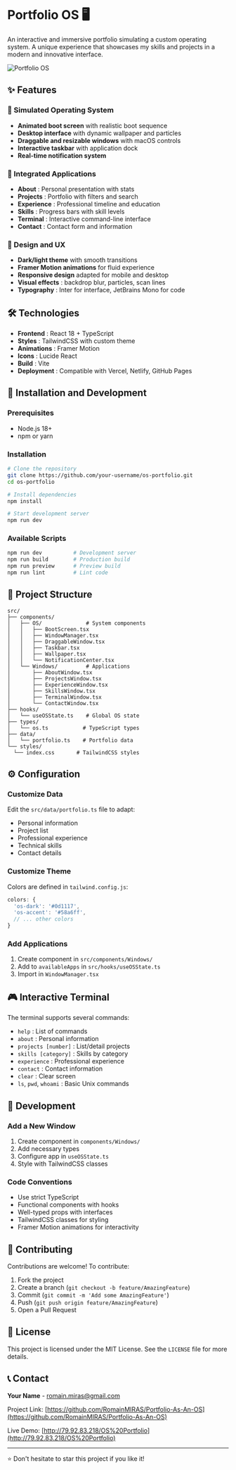 # Portfolio OS 🖥️

An interactive and immersive portfolio simulating a custom operating system. A unique experience that showcases my skills and projects in a modern and innovative interface.

![Portfolio OS](./public/screenshot.png)

## ✨ Features

### 🚀 Simulated Operating System
- **Animated boot screen** with realistic boot sequence
- **Desktop interface** with dynamic wallpaper and particles
- **Draggable and resizable windows** with macOS controls
- **Interactive taskbar** with application dock
- **Real-time notification system**

### 📱 Integrated Applications
- **About** : Personal presentation with stats
- **Projects** : Portfolio with filters and search
- **Experience** : Professional timeline and education
- **Skills** : Progress bars with skill levels
- **Terminal** : Interactive command-line interface
- **Contact** : Contact form and information

### 🎨 Design and UX
- **Dark/light theme** with smooth transitions
- **Framer Motion animations** for fluid experience
- **Responsive design** adapted for mobile and desktop
- **Visual effects** : backdrop blur, particles, scan lines
- **Typography** : Inter for interface, JetBrains Mono for code

## 🛠️ Technologies

- **Frontend** : React 18 + TypeScript
- **Styles** : TailwindCSS with custom theme
- **Animations** : Framer Motion
- **Icons** : Lucide React
- **Build** : Vite
- **Deployment** : Compatible with Vercel, Netlify, GitHub Pages

## 🚀 Installation and Development

### Prerequisites
- Node.js 18+ 
- npm or yarn

### Installation
```bash
# Clone the repository
git clone https://github.com/your-username/os-portfolio.git
cd os-portfolio

# Install dependencies
npm install

# Start development server
npm run dev
```

### Available Scripts
```bash
npm run dev          # Development server
npm run build        # Production build
npm run preview      # Preview build
npm run lint         # Lint code
```

## 📁 Project Structure

```
src/
├── components/
│   ├── OS/              # System components
│   │   ├── BootScreen.tsx
│   │   ├── WindowManager.tsx
│   │   ├── DraggableWindow.tsx
│   │   ├── Taskbar.tsx
│   │   ├── Wallpaper.tsx
│   │   └── NotificationCenter.tsx
│   └── Windows/         # Applications
│       ├── AboutWindow.tsx
│       ├── ProjectsWindow.tsx
│       ├── ExperienceWindow.tsx
│       ├── SkillsWindow.tsx
│       ├── TerminalWindow.tsx
│       └── ContactWindow.tsx
├── hooks/
│   └── useOSState.ts    # Global OS state
├── types/
│   └── os.ts           # TypeScript types
├── data/
│   └── portfolio.ts    # Portfolio data
└── styles/
  └── index.css       # TailwindCSS styles
```

## ⚙️ Configuration

### Customize Data
Edit the `src/data/portfolio.ts` file to adapt:
- Personal information
- Project list
- Professional experience
- Technical skills
- Contact details

### Customize Theme
Colors are defined in `tailwind.config.js`:
```js
colors: {
  'os-dark': '#0d1117',
  'os-accent': '#58a6ff',
  // ... other colors
}
```

### Add Applications
1. Create component in `src/components/Windows/`
2. Add to `availableApps` in `src/hooks/useOSState.ts`
3. Import in `WindowManager.tsx`

## 🎮 Interactive Terminal

The terminal supports several commands:
- `help` : List of commands
- `about` : Personal information
- `projects [number]` : List/detail projects
- `skills [category]` : Skills by category
- `experience` : Professional experience
- `contact` : Contact information
- `clear` : Clear screen
- `ls`, `pwd`, `whoami` : Basic Unix commands

## 🔧 Development

### Add a New Window
1. Create component in `components/Windows/`
2. Add necessary types
3. Configure app in `useOSState.ts`
4. Style with TailwindCSS classes

### Code Conventions
- Use strict TypeScript
- Functional components with hooks
- Well-typed props with interfaces
- TailwindCSS classes for styling
- Framer Motion animations for interactivity

## 🤝 Contributing

Contributions are welcome! To contribute:
1. Fork the project
2. Create a branch (`git checkout -b feature/AmazingFeature`)
3. Commit (`git commit -m 'Add some AmazingFeature'`)
4. Push (`git push origin feature/AmazingFeature`)
5. Open a Pull Request

## 📜 License

This project is licensed under the MIT License. See the `LICENSE` file for more details.

## 📞 Contact

**Your Name** - [romain.miras@gmail.com](mailto:romain.miras@gmail.com)

Project Link: [https://github.com/RomainMIRAS/Portfolio-As-An-OS](https://github.com/RomainMIRAS/Portfolio-As-An-OS)

Live Demo: [http://79.92.83.218/OS%20Portfolio](http://79.92.83.218/OS%20Portfolio)

---

⭐ Don't hesitate to star this project if you like it!